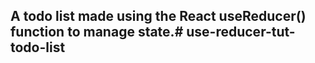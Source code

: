 ## A todo list made using the React useReducer() function to manage state.#   u s e - r e d u c e r - t u t - t o d o - l i s t  
 